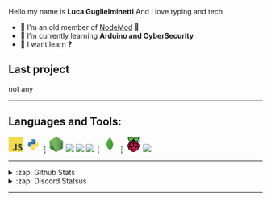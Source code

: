 Hello my name is <b>Luca Guglielminetti</b>
And I love typing and tech

 - 🔭 I’m an old member of [NodeMod](https://nodemod.org) 💛
 - 🌱 I’m currently learning <b>Arduino and CyberSecurity</b>
 - 💭 I want learn <b>?</b>

## Last project

not any

---

## Languages and Tools:

<code><img height="30" src="https://raw.githubusercontent.com/devicons/devicon/master/icons/javascript/javascript-original.svg"></code>
<code><img height="30" src="https://raw.githubusercontent.com/github/explore/80688e429a7d4ef2fca1e82350fe8e3517d3494d/topics/python/python.png"></code>
 ┆ 
<code><img height="30" src="https://raw.githubusercontent.com/github/explore/80688e429a7d4ef2fca1e82350fe8e3517d3494d/topics/nodejs/nodejs.png"></code>
<code><img height="30" src="https://authy.com/wp-content/uploads/npm-logo.png"></code>
<code><img height="30" src="https://glue-labs.com/wp-content/uploads/2019/04/4.png"></code>
<code><img height="30" src="https://camo.githubusercontent.com/27480c90b7f92ea1405594b9e98e151b776c0830e3bb2d80b92656c342bfdf09/68747470733a2f2f692e696d6775722e636f6d2f4c775364416c452e706e67"></code>
 ┆ 
<code><img height="30" src="https://github.com/devicons/devicon/blob/master/icons/mongodb/mongodb-original.svg"></code>
 ┆ 
<code><img height="30" src="https://raw.githubusercontent.com/github/explore/80688e429a7d4ef2fca1e82350fe8e3517d3494d/topics/raspberry-pi/raspberry-pi.png"></code>
<code><img height="30" src="https://brandslogos.com/wp-content/uploads/images/large/arduino-logo-1.png"></code>


---

<details>
  <summary>:zap: Github Stats</summary>

![](https://komarev.com/ghpvc/?username=LucaGugli)
 
![Sudg stats](https://github-readme-stats.vercel.app/api?username=LucaGugli&theme=tokyonight) 
![Sudg Languages](https://github-readme-stats.vercel.app/api/top-langs/?username=LucaGugli&theme=tokyonight&hide=batchfile,csss)
    
</details>

<details>
  <summary>:zap: Discord Statsus</summary>
    
<img height="100px" src="https://discord.c99.nl/widget/theme-4/542597756082978836.png">
    
</details>

---

